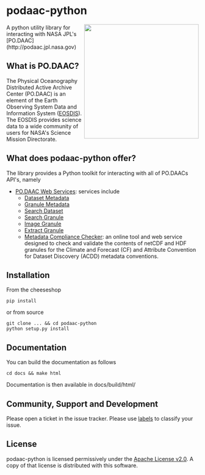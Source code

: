 # podaac-python
<img src="http://podaac.jpl.nasa.gov/sites/default/files/image/custom_thumbs/podaac_logo.png" align="right" width="300" />
A python utility library for interacting with NASA JPL's [PO.DAAC](http://podaac.jpl.nasa.gov)

## What is PO.DAAC?
The Physical Oceanography Distributed Active Archive Center (PO.DAAC) is an element of the 
Earth Observing System Data and Information System ([EOSDIS](https://earthdata.nasa.gov/)). 
The EOSDIS provides science  data to a wide community of users for NASA's Science Mission Directorate.

## What does podaac-python offer?
The library provides a Python toolkit for interacting with all of PO.DAACs API's, namely
 * [PO.DAAC Web Services](https://podaac.jpl.nasa.gov/ws/): services include 
   * [Dataset Metadata](http://podaac.jpl.nasa.gov/ws/search/dataset/index.html)
   * [Granule Metadata](http://podaac.jpl.nasa.gov/ws/metadata/granule/index.html)
   * [Search Dataset](http://podaac.jpl.nasa.gov/ws/search/dataset/index.html)
   * [Search Granule](http://podaac.jpl.nasa.gov/ws/search/granule/index.html)
   * [Image Granule](http://podaac.jpl.nasa.gov/ws/image/granule/index.html)
   * [Extract Granule](http://podaac.jpl.nasa.gov/ws/extract/granule/index.html)
   * [Metadata Compliance Checker](http://podaac-uat.jpl.nasa.gov/mcc): an online tool and web 
 service designed to check and validate the contents of netCDF and HDF granules for the 
 Climate and Forecast (CF) and Attribute Convention for Dataset Discovery (ACDD) metadata conventions.

## Installation
From the cheeseshop
```
pip install
```
or from source
```
git clone ... && cd podaac-python
python setup.py install
```

## Documentation
You can build the documentation as follows
```
cd docs && make html
```
Documentation is then available in docs/build/html/

## Community, Support and Development
Please open a ticket in the issue tracker. 
Please use [labels](https://help.github.com/articles/applying-labels-to-issues-and-pull-requests/) to
classify your issue. 

## License
podaac-python is licensed permissively under the [Apache License v2.0](http://www.apache.org/licenses/LICENSE-2.0).
A copy of that license is distributed with this software.
